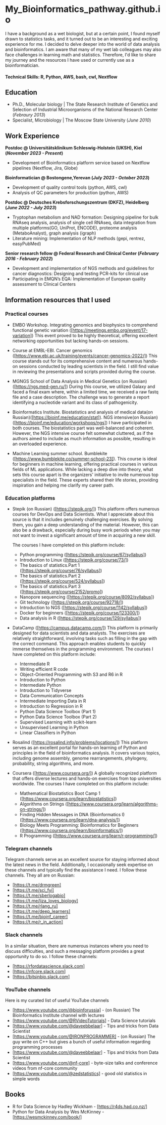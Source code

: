 # My_Bioinformatics_pathway.github.io
I have a background as a wet biologist, but at a certain point, I found myself drawn to statistics tasks, and it turned out to be an interesting and exciting experience for me. I decided to delve deeper into the world of data analysis and bioinformatics. I am aware that many of my wet lab colleagues may also face challenges in learning math and statistics. Therefore, I'd like to share my journey and the resources I have used or currently use as a bioinformatician. 

#### Technical Skills: R, Python, AWS, bash, cwl, Nextflow

## Education
- Ph.D., Molecular biology | The State Research Institute of Genetics and Selection of Industrial Microorganisms of the National Research Center (_Febraury 2013_)								       		
- Specialist, Microbiology	| The Moscow State University (_June 2010_)	 			        		


## Work Experience
**Postdoc @ Universitätsklinikum Schleswig-Holstein (UKSH), Kiel (_November 2023 - Present_)**
-  Development of Bioinformatics platform service based on Nextflow pipelines (Nextflow, Jira, Globe)

 **Bioinformatician @ Bostongene,Yerevan (_July 2023 - October 2023_)** 
 -  Development of quality control tools (python, AWS, cwl)
 -  Analysis of QC parameters for production (python, AWS)

**Postdoc @ Deutsches Krebsforschungszentrum (DKFZ), Heidelberg (_June 2022 - July 2023_)**
-  Tryptophan metabolism and NAD formation: Designing pipeline for bulk RNAseq analysis, analysis of single cell
 RNAseq, data integration from multiple platforms(GO, UniProt, ENCODE), proteome analysis (MetaboAnalyst), graph
 analysis (igraph)
- Literature mining: Implementation of NLP methods (gepi, rentrez, easyPubMed)

**Senior research fellow @ Federal Research and Clinical Center (_February 2016 - February 2022_)**
- Development and implementation of NGS methods and guidelines for cancer diagnostics: Designing and testing
 PCR-kits for clinical use
- Participating in EMQN’s EQA: Implementation of European quality assessment to Clinical Centers

## Information resources that I used 

### Practical courses
- EMBO Workshop. Integrating genomics and biophysics to comprehend functional genetic variation ([https://meetings.embo.org/event/17-variation])
  This event proved to be highly theoretical, offering excellent networking opportunities but lacking hands-on sessions.
  
- Course at EMBL-EBI. Cancer genomics ([https://www.ebi.ac.uk/training/events/cancer-genomics-2022/])
  This course stands out for its comprehensive content and numerous hands-on sessions conducted by leading scientists in the field. I still find value in reviewing the presentations and scripts 
  provided during the course.
  
- MGNGS School of Data Analysis in Medical Genetics (on Russian) ([https://ngs.med-gen.ru/])
  During this course, we utilized Galaxy and faced a final exam where, within a limited time, we received a raw fastq file and a case description. The challenge was to generate a report 
  identifying a nucleotide variant and its class of pathogenicity.
  
- Bioinformatics Institute. Biostatistics and analysis of medical data(on Russian)([https://bioinf.me/education/stat]). NGS intensive(on Russian) ([https://bioinf.me/education/workshops/ngs])
  I have participated in both courses. The biostatistics part was well-balanced and coherent. However, the NGS intensive course felt somewhat cluttered, as if the authors aimed to include as 
  much information as possible, resulting in an overloaded experience.
  
- Machine Learning summer school. Bumblekite ([https://www.bumblekite.co/summer-school-23]). 
  This course is ideal for beginners in machine learning, offering practical courses in various fields of ML applications. While lacking a deep dive into theory, what sets this course apart is 
  the organizers' initiative to invite numerous top specialists in the field. These experts shared their life stories, providing inspiration and helping me clarify my career path.
  
### Education platforms
- Stepik (on Russian) ([https://stepik.org/])
  This platform offers numerous courses for DevOps and Data Scientists. What I appreciate about this source is that it includes genuinely challenging exercises. By solving them, you gain a deep 
  understanding of the material. However, this can also be a drawback, especially during busy work periods when you may not want to invest a significant amount of time in acquiring a new skill.

  The courses I have completed on this platform include:
  - Python programming ([https://stepik.org/course/67/syllabus])
  - Introduction to Linux ([https://stepik.org/course/73/])
  - The basics of statistics.Part 1 ([https://stepik.org/course/76/syllabus])
  - The basics of statistics.Part 2 ([https://stepik.org/course/524/syllabus])
  - The basics of statistics.Part 3 ([https://stepik.org/course/2152/promo])
  - Nanopore sequencing ([https://stepik.org/course/8092/syllabus])
  - Git technology ([https://stepik.org/course/92718/])
  - Introduction to NGS ([https://stepik.org/course/1142/syllabus])
  - Docker for beginners ([https://stepik.org/course/123300/])
  - Data analysis in R ([https://stepik.org/course/129/syllabus])

- DataCamp ([https://campus.datacamp.com/])
  This platform is primarily designed for data scientists and data analysts. The exercises are relatively straightforward, involving tasks such as filling in the gap with the correct command. 
  This approach enables students to quickly immerse themselves in the programming environment.
  The courses I have completed on this platform include:
   - Intermediate R
   - Writing efficient R code
   - Object-Oriented Programming with S3 and R6 in R
   - Introduction to Python
   - Intermediate Python
   - Introduction to Tidyverse
   - Data Communication Concepts
   - Intermediate Importing Data in R
   - Introduction to Regression in R
   - Python Data Science Toolbox (Part 1)
   - Python Data Science Toolbox (Part 2)
   - Supervised Learning with scikit-learn
   - Unsupervised Learning in Python
   - Linear Classifiers in Python
 
- Rosalind ([https://rosalind.info/problems/locations/])
  This platform serves as an excellent portal for hands-on learning of Python and principles in the field of bioinformatics analysis. It covers various topics, including genome assembly, genome 
  rearrangements, phylogeny, probability, string algorithms, and more.

- Coursera ([https://www.coursera.org/])
  A globally recognized platform that offers diverse lectures and hands-on exercises from top universities worldwide.
  The courses I have completed on this platform include:
  - Mathematical Biostatistics Boot Camp 1 ([https://www.coursera.org/learn/biostatistics])
  - Algorithms on Strings ([https://www.coursera.org/learn/algorithms-on-strings/])
  - Finding Hidden Messages in DNA (Bioinformatics I) ([https://www.coursera.org/learn/dna-analysis/])
  - Biology Meets Programming: Bioinformatics for Beginners ([https://www.coursera.org/learn/bioinformatics/])
  - R Programming ([https://www.coursera.org/learn/r-programming/])
  
### Telegram channels
Telegram channels serve as an excellent source for staying informed about the latest news in the field. Additionally, I occasionally seek expertise on these channels and typically find the assistance I need.
I follow these channels. They all are on Russian:
- [https://t.me/drmgreen]
- [https://t.me/sci_fyi]
- [https://t.me/sberlogabio]
- [https://t.me/liza_loves_biology]
- [https://t.me/rlang_ru]
- [https://t.me/deep_learners]
- [https://t.me/bioinf_career]
- [https://t.me/r_in_action]

### Slack channels
In a similar situation, there are numerous instances where you need to discuss difficulties, and such a messaging platform provides a great opportunity to do so.
I follow these channels:
- [https://rfordatascience.slack.com]
- [https://nfcore.slack.com]
- [https://bitsinbio.slack.com]

### YouTube channels
Here is my curated list of useful YouTube channels
- [https://www.youtube.com/@bioinforussia] -  (on Russian) The Bioinformatics Institute channel with lectures 
- [https://www.youtube.com/@RVideoTutorials] - Data Science tutorials
- [https://www.youtube.com/@daveebbelaar] - Tips and tricks from Data Scientist
- [https://www.youtube.com/@IRONPROGRAMMER] - (on Russian) The guy write on C++ but gives a bunch of useful information regarding programming processes
- [https://www.youtube.com/@daveebbelaar] - Tips and tricks from Data Scientist
- [https://www.youtube.com/@nf-core] - byte-size talks and conference videos from nf-core community
- [https://www.youtube.com/@zedstatistics] - good old statistics in simple words

## Books
- R for Data Science by Hadley Wickham - [https://r4ds.had.co.nz/]
- Python for Data Analysis by Wes McKinney - [https://wesmckinney.com/book/]

